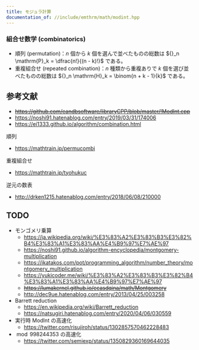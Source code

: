 ```yaml
---
title: モジュラ計算
documentation_of: //include/emthrm/math/modint.hpp
---
```



### 組合せ数学 (combinatorics)

- 順列 (permutation)：$n$ 個から $k$ 個を選んで並べたものの総数は ${}_n \mathrm{P}_k = \dfrac{n!}{(n - k)!}$ である。
- 重複組合せ (repeated combination)：$n$ 種類から重複ありで $k$ 個を選び並べたものの総数は ${}_n \mathrm{H}_k = \binom{n + k - 1}{k}$ である。


## 参考文献

- ~~https://github.com/eandbsoftware/libraryCPP/blob/master/!ModInt.cpp~~
- https://noshi91.hatenablog.com/entry/2019/03/31/174006
- https://ei1333.github.io/algorithm/combination.html

順列
- https://mathtrain.jp/permucombi

重複組合せ
- https://mathtrain.jp/tyohukuc

逆元の数表
- http://drken1215.hatenablog.com/entry/2018/06/08/210000


## TODO

- モンゴメリ乗算
  - https://ja.wikipedia.org/wiki/%E3%83%A2%E3%83%B3%E3%82%B4%E3%83%A1%E3%83%AA%E4%B9%97%E7%AE%97
  - https://noshi91.github.io/algorithm-encyclopedia/montgomery-multiplication
  - https://ikatakos.com/pot/programming_algorithm/number_theory/montgomery_multiplication
  - https://yukicoder.me/wiki/%E3%83%A2%E3%83%B3%E3%82%B4%E3%83%A1%E3%83%AA%E4%B9%97%E7%AE%97
  - ~~https://lumakernel.github.io/ecasdqina/math/Montgomery~~
  - http://dec9ue.hatenablog.com/entry/2013/04/25/003258
- Barrett reduction
  - https://en.wikipedia.org/wiki/Barrett_reduction
  - https://natsugiri.hatenablog.com/entry/2020/04/06/030559
- 実行時 ModInt の高速化
  - https://twitter.com/risujiroh/status/1302857570462228483
- $\bmod 998244353$ の高速化
  - https://twitter.com/semiexp/status/1350829360169644035
